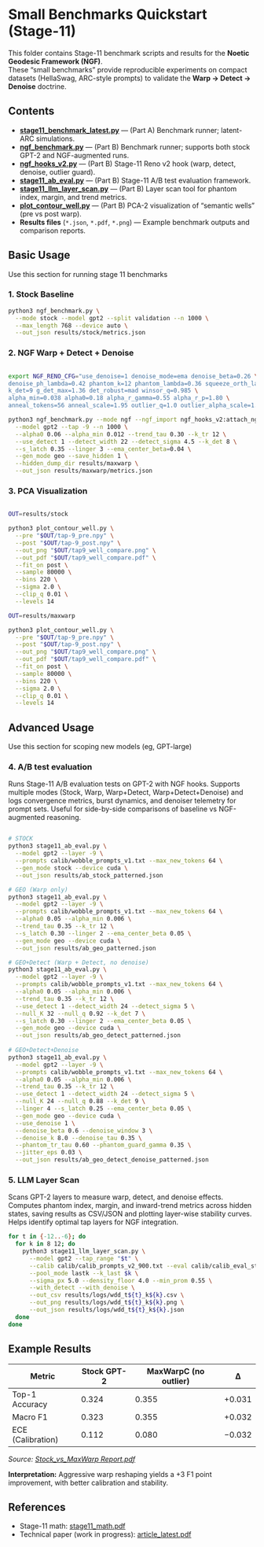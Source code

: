 # Small Benchmarks Quickstart (Stage-11)

This folder contains Stage-11 benchmark scripts and results for the **Noetic Geodesic Framework (NGF)**.  
These “small benchmarks” provide reproducible experiments on compact datasets (HellaSwag, ARC-style prompts) to validate the **Warp → Detect → Denoise** doctrine.

## Contents
- **[stage11_benchmark_latest.py](stage11_benchmark_latest.py)** — (Part A) Benchmark runner; latent-ARC simulations.
- **[ngf_benchmark.py](ngf_benchmark.py)** — (Part B) Benchmark runner; supports both stock GPT-2 and NGF-augmented runs.
- **[ngf_hooks_v2.py](ngf_hooks_v2.py)** — (Part B) Stage-11 Reno v2 hook (warp, detect, denoise, outlier guard).
- **[stage11_ab_eval.py](stage11_ab_eval.py)** — (Part B) Stage-11 A/B test evaluation framework.
- **[stage11_llm_layer_scan.py](stage11_llm_layer_scan.py)** — (Part B) Layer scan tool for phantom index, margin, and trend metrics.
- **[plot_contour_well.py](plot_contour_well.py)** — (Part B) PCA-2 visualization of “semantic wells” (pre vs post warp).
- **Results files** (`*.json`, `*.pdf`, `*.png`) — Example benchmark outputs and comparison reports.

## Basic Usage
Use this section for running stage 11 benchmarks

### 1. Stock Baseline
```bash
python3 ngf_benchmark.py \
  --mode stock --model gpt2 --split validation --n 1000 \
  --max_length 768 --device auto \
  --out_json results/stock/metrics.json
```

### 2. NGF Warp + Detect + Denoise
```bash

export NGF_RENO_CFG="use_denoise=1 denoise_mode=ema denoise_beta=0.26 \
denoise_ph_lambda=0.42 phantom_k=12 phantom_lambda=0.36 squeeze_orth_lambda=0.26 \
k_det=9 g_det_max=1.36 det_robust=mad winsor_q=0.985 \
alpha_min=0.038 alpha0=0.18 alpha_r_gamma=0.55 alpha_r_p=1.80 \
anneal_tokens=56 anneal_scale=1.95 outlier_q=1.0 outlier_alpha_scale=1.0 tap=-9"

python3 ngf_benchmark.py --mode ngf --ngf_import ngf_hooks_v2:attach_ngf_hooks \
  --model gpt2 --tap -9 --n 1000 \
  --alpha0 0.06 --alpha_min 0.012 --trend_tau 0.30 --k_tr 12 \
  --use_detect 1 --detect_width 22 --detect_sigma 4.5 --k_det 8 \
  --s_latch 0.35 --linger 3 --ema_center_beta=0.04 \
  --gen_mode geo --save_hidden 1 \
  --hidden_dump_dir results/maxwarp \
  --out_json results/maxwarp/metrics.json

```

### 3. PCA Visualization
```bash

OUT=results/stock

python3 plot_contour_well.py \
  --pre "$OUT/tap-9_pre.npy" \
  --post "$OUT/tap-9_post.npy" \
  --out_png "$OUT/tap9_well_compare.png" \
  --out_pdf "$OUT/tap9_well_compare.pdf" \
  --fit_on post \
  --sample 80000 \
  --bins 220 \
  --sigma 2.0 \
  --clip_q 0.01 \
  --levels 14

OUT=results/maxwarp

python3 plot_contour_well.py \
  --pre "$OUT/tap-9_pre.npy" \
  --post "$OUT/tap-9_post.npy" \
  --out_png "$OUT/tap9_well_compare.png" \
  --out_pdf "$OUT/tap9_well_compare.pdf" \
  --fit_on post \
  --sample 80000 \
  --bins 220 \
  --sigma 2.0 \
  --clip_q 0.01 \
  --levels 14

```

## Advanced Usage
Use this section for scoping new models (eg, GPT-large)

### 4. A/B test evaluation
Runs Stage-11 A/B evaluation tests on GPT-2 with NGF hooks. Supports multiple modes (Stock, Warp, Warp+Detect, Warp+Detect+Denoise) and logs convergence metrics, burst dynamics, and denoiser telemetry for prompt sets. Useful for side-by-side comparisons of baseline vs NGF-augmented reasoning.

```bash

# STOCK
python3 stage11_ab_eval.py \
  --model gpt2 --layer -9 \
  --prompts calib/wobble_prompts_v1.txt --max_new_tokens 64 \
  --gen_mode stock --device cuda \
  --out_json results/ab_stock_patterned.json

# GEO (Warp only)
python3 stage11_ab_eval.py \
  --model gpt2 --layer -9 \
  --prompts calib/wobble_prompts_v1.txt --max_new_tokens 64 \
  --alpha0 0.05 --alpha_min 0.006 \
  --trend_tau 0.35 --k_tr 12 \
  --s_latch 0.30 --linger 2 --ema_center_beta 0.05 \
  --gen_mode geo --device cuda \
  --out_json results/ab_geo_patterned.json

# GEO+Detect (Warp + Detect, no denoise)
python3 stage11_ab_eval.py \
  --model gpt2 --layer -9 \
  --prompts calib/wobble_prompts_v1.txt --max_new_tokens 64 \
  --alpha0 0.05 --alpha_min 0.006 \
  --trend_tau 0.35 --k_tr 12 \
  --use_detect 1 --detect_width 24 --detect_sigma 5 \
  --null_K 32 --null_q 0.92 --k_det 7 \
  --s_latch 0.30 --linger 2 --ema_center_beta 0.05 \
  --gen_mode geo --device cuda \
  --out_json results/ab_geo_detect_patterned.json
  
# GEO+Detect+Denoise 
python3 stage11_ab_eval.py \
  --model gpt2 --layer -9 \
  --prompts calib/wobble_prompts_v1.txt --max_new_tokens 64 \
  --alpha0 0.05 --alpha_min 0.006 \
  --trend_tau 0.35 --k_tr 12 \
  --use_detect 1 --detect_width 24 --detect_sigma 5 \
  --null_K 24 --null_q 0.88 --k_det 9 \
  --linger 4 --s_latch 0.25 --ema_center_beta 0.05 \
  --gen_mode geo --device cuda \
  --use_denoise 1 \
  --denoise_beta 0.6 --denoise_window 3 \
  --denoise_k 8.0 --denoise_tau 0.35 \
  --phantom_tr_tau 0.60 --phantom_guard_gamma 0.35 \
  --jitter_eps 0.03 \
  --out_json results/ab_geo_detect_denoise_patterned.json

```

### 5. LLM Layer Scan
Scans GPT-2 layers to measure warp, detect, and denoise effects. Computes phantom index, margin, and inward-trend metrics across hidden states, saving results as CSV/JSON and plotting layer-wise stability curves. Helps identify optimal tap layers for NGF integration.

```bash
for t in {-12..-6}; do
  for k in 8 12; do
    python3 stage11_llm_layer_scan.py \
      --model gpt2 --tap_range "$t" \
      --calib calib/calib_prompts_v2_900.txt --eval calib/calib_eval_style_200.txt \
      --pool_mode lastk --k_last $k \
      --sigma_px 5.0 --density_floor 4.0 --min_prom 0.55 \
      --with_detect --with_denoise \
      --out_csv results/logs/wdd_t${t}_k${k}.csv \
      --out_png results/logs/wdd_t${t}_k${k}.png \
      --out_json results/logs/wdd_t${t}_k${k}.json
  done
done

```

## Example Results

| Metric            | Stock GPT-2 | MaxWarpC (no outlier) | Δ |
|-------------------|-------------|------------------------|---|
| Top-1 Accuracy    | 0.324       | 0.355                 | +0.031 |
| Macro F1          | 0.323       | 0.355                 | +0.032 |
| ECE (Calibration) | 0.112       | 0.080                 | −0.032 |

_Source: [Stock_vs_MaxWarp Report.pdf](./benchmark_report.pdf)_

**Interpretation:** Aggressive warp reshaping yields a +3 F1 point improvement, with better calibration and stability.

## References
- Stage-11 math: [stage11_math.pdf](./stage11_math.pdf)
- Technical paper (work in progress): [article_latest.pdf](../docs/article_latest.pdf)
